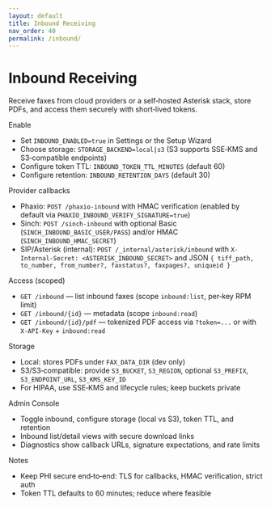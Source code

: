 ```yaml
---
layout: default
title: Inbound Receiving
nav_order: 40
permalink: /inbound/
---
```


# Inbound Receiving

Receive faxes from cloud providers or a self‑hosted Asterisk stack, store PDFs, and access them securely with short‑lived tokens.

Enable
- Set `INBOUND_ENABLED=true` in Settings or the Setup Wizard
- Choose storage: `STORAGE_BACKEND=local|s3` (S3 supports SSE‑KMS and S3‑compatible endpoints)
- Configure token TTL: `INBOUND_TOKEN_TTL_MINUTES` (default 60)
- Configure retention: `INBOUND_RETENTION_DAYS` (default 30)

Provider callbacks
- Phaxio: `POST /phaxio-inbound` with HMAC verification (enabled by default via `PHAXIO_INBOUND_VERIFY_SIGNATURE=true`)
- Sinch: `POST /sinch-inbound` with optional Basic (`SINCH_INBOUND_BASIC_USER/PASS`) and/or HMAC (`SINCH_INBOUND_HMAC_SECRET`)
- SIP/Asterisk (internal): `POST /_internal/asterisk/inbound` with `X-Internal-Secret: <ASTERISK_INBOUND_SECRET>` and JSON `{ tiff_path, to_number, from_number?, faxstatus?, faxpages?, uniqueid }`

Access (scoped)
- `GET /inbound` — list inbound faxes (scope `inbound:list`, per‑key RPM limit)
- `GET /inbound/{id}` — metadata (scope `inbound:read`)
- `GET /inbound/{id}/pdf` — tokenized PDF access via `?token=...` or with `X-API-Key` + `inbound:read`

Storage
- Local: stores PDFs under `FAX_DATA_DIR` (dev only)
- S3/S3‑compatible: provide `S3_BUCKET`, `S3_REGION`, optional `S3_PREFIX`, `S3_ENDPOINT_URL`, `S3_KMS_KEY_ID`
- For HIPAA, use SSE‑KMS and lifecycle rules; keep buckets private

Admin Console
- Toggle inbound, configure storage (local vs S3), token TTL, and retention
- Inbound list/detail views with secure download links
- Diagnostics show callback URLs, signature expectations, and rate limits

Notes
- Keep PHI secure end‑to‑end: TLS for callbacks, HMAC verification, strict auth
- Token TTL defaults to 60 minutes; reduce where feasible
